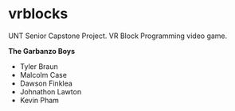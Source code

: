 # vrblocks
UNT Senior Capstone Project. VR Block Programming video game.

**The Garbanzo Boys**

- Tyler Braun
- Malcolm Case
- Dawson Finklea
- Johnathon Lawton
- Kevin Pham
